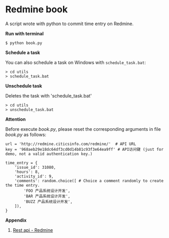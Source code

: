 # Redmine book
A script wrote with python to commit time entry on Redmine.

**Run with terminal**
    
    $ python book.py

**Schedule a task**

You can also schedule a task on Windows with `schedule_task.bat`: 

    > cd utils
    > schedule_task.bat

**Unschedule task**

Deletes the task with 'schedule_task.bat'

    > cd utils
    > unschedule_task.bat 

**Attention**

Before execute *book.py*, please reset the corresponding arguments in file *book.py* as follows:

    url = 'http://redmine.citicsinfo.com/redmine/'  # API URL
    key = '968aeb29e18dc64df3cd0d14b81c93f3e64ea9ff' # API访问键 (just for demo, not a valid authentication key.)

    time_entry = {
        'issue_id': 31080,
        'hours': 8,
        'activity_id': 9,
        'comments': random.choice([ # Choice a comment randomly to create the time entry.
            'FOO 产品系统设计开发',
            'BAR 产品系统设计开发',
            'BUZZ 产品系统设计开发',
        ]),
    }

**Appendix**

1. [Rest api - Redmine](http://www.redmine.org/projects/redmine/wiki/Rest_api_with_python "Using the REST API with Python")
